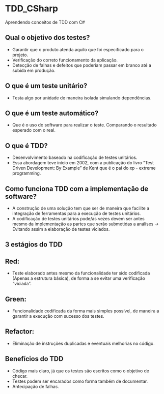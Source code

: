 # TDD_CSharp
Aprendendo conceitos de TDD com C#

## Qual o objetivo dos testes?

- Garantir que o produto atenda aquilo que foi especificado para o projeto.
- Verificação do correto funcionamento da aplicação.
- Detecção de falhas e defeitos que poderiam passar em branco até a subida em produção.

## **O que é um teste unitário?**

- Testa algo por unidade de maneira isolada simulando dependências.

## **O que é um teste automático?**

- Que é o uso do software para realizar o teste. Comparando o resultado esperado com o real.

## **O que é TDD?**

- Desenvolvimento baseado na codificação de testes unitários.
- Essa abordagem teve início em 2002, com a publicação do livro “Test Driven Development: By Example” de Kent que é o pai do xp - extreme programming.

## Como funciona TDD com a implementação de software?

- A construção de uma solução tem que ser de maneira que facilite a integração de ferramentas para a execução de testes unitários.
- A codificação de testes unitários pode/às vezes devem ser antes mesmo da implementação as partes que serão submetidas a análises → Evitando assim a elaboração de testes viciados.

 ## 3 estágios do TDD
 
 ## **Red:**

- Teste elaborado antes mesmo da funcionalidade ter sido codificada (Apenas a estrutura básica), de forma a se evitar uma verificação “viciada”.

## Green:

- Funcionalidade codificada da forma mais simples possível, de maneira a garantir a execução com sucesso dos testes.

## Refactor:

- Eliminação de instruções duplicadas e eventuais melhorias no código.

## Benefícios do TDD

- Código mais claro, já que os testes são escritos como o objetivo de checar.
- Testes podem ser encarados como forma também de documentar.
- Antecipação de falhas.
